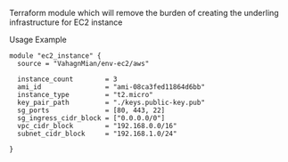 Terraform module which will remove the burden of creating the underling infrastructure for EC2 instance

Usage Example

```hcl
module "ec2_instance" {
  source = "VahagnMian/env-ec2/aws"

  instance_count        = 3
  ami_id                = "ami-08ca3fed11864d6bb"
  instance_type         = "t2.micro"
  key_pair_path         = "./keys.public-key.pub"
  sg_ports              = [80, 443, 22]
  sg_ingress_cidr_block = ["0.0.0.0/0"]
  vpc_cidr_block        = "192.168.0.0/16"
  subnet_cidr_block     = "192.168.1.0/24"

}
```
